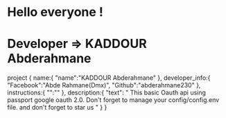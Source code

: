 # Hello everyone !

# Developer => KADDOUR Abderahmane

project {
	name:{
		"name":"KADDOUR Abderahmane"
	},
	developer_info:{
		"Facebook":"Abde Rahmane(Dmx)",
		"Github":"abderahmane230"
	},
	instructions:{
		"":""
	},
	description:{
		"text":
		"
			This basic Oauth api using passport google oauth 2.0.
			Don't forget to manage your config/config.env file.
			and don't forget to star us
		"
	}
}